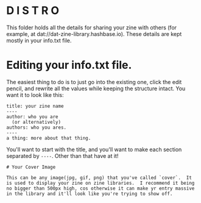 # D I S T R O

This folder holds all the details for sharing your zine with others (for example, at dat://dat-zine-library.hashbase.io).  These details are kept mostly in your info.txt file.

# Editing your info.txt file.

The easiest thing to do is to just go into the existing one, click the edit pencil, and rewrite all the values while keeping the structure intact.  You want it to look like this:

```
title: your zine name
----
author: who you are
  (or alternatively)
authors: who you ares.
----
a thing: more about that thing.

```

You'll want to start with the title, and you'll want to make each section separated by `----`.  Other than that have at it!

````
# Your Cover Image

This can be any image(jpg, gif, png) that you've called `cover`.  It is used to display your zine on zine libraries.  I recommend it being no bigger than 500px high, cos otherwise it can make yr entry massive in the library and it'll look like you're trying to show off. 


